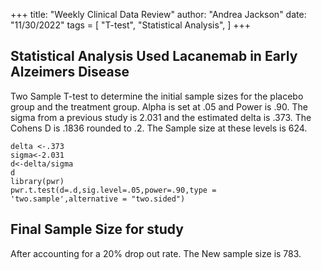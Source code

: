 +++
title: "Weekly Clinical Data Review"
author: "Andrea Jackson"
date: "11/30/2022"
tags = [
    "T-test",
    "Statistical Analysis",
]
+++




## Statistical Analysis Used Lacanemab in Early Alzeimers Disease 
Two Sample T-test to determine the initial sample sizes for the placebo group and the treatment group.
Alpha is set at .05 and Power is .90. The sigma from a previous study is 2.031 and the estimated delta is .373. The Cohens D is .1836 rounded to .2. The Sample size at these levels is 624.


```
delta <-.373
sigma<-2.031
d<-delta/sigma
d
library(pwr)
pwr.t.test(d=.d,sig.level=.05,power=.90,type = 'two.sample',alternative = "two.sided")

```

## Final Sample Size for study

After accounting for a 20% drop out rate. The New sample size is 783.


